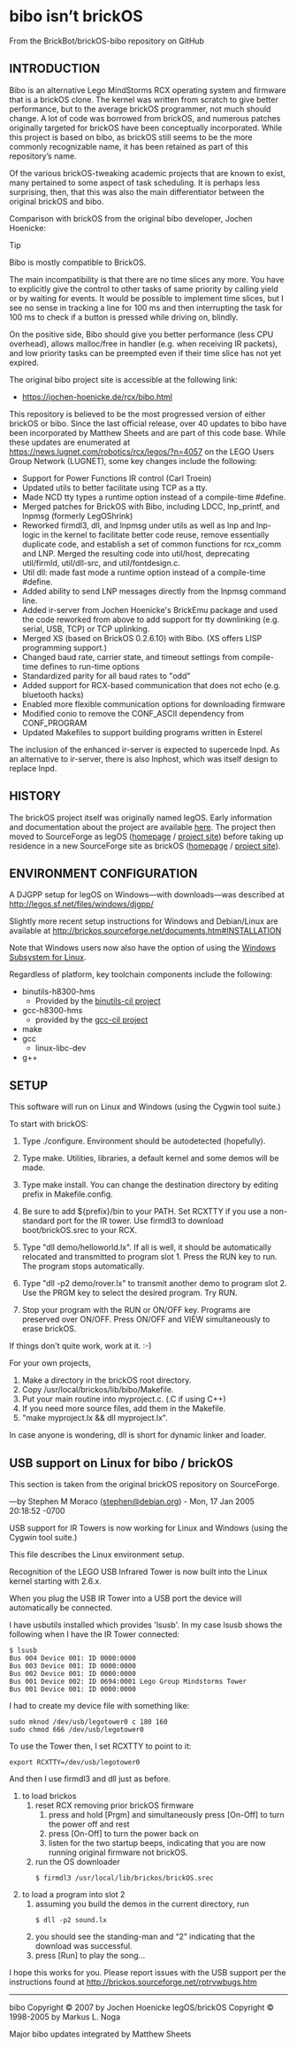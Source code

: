  bibo isn’t brickOS
====================
From the BrickBot/brickOS-bibo repository on GitHub

INTRODUCTION
------------
Bibo is an alternative Lego MindStorms RCX operating system and firmware that
is a brickOS clone.  The kernel was written from scratch to give better
performance, but to the average brickOS programmer, not much should change.
A lot of code was borrowed from brickOS, and numerous patches originally
targeted for brickOS have been conceptually incorporated.  While this project
is based on bibo, as brickOS still seems to be the more commonly recognizable
name, it has been retained as part of this repository’s name.

Of the various brickOS-tweaking academic projects that are known to exist,
many pertained to some aspect of task scheduling.  It is perhaps less
surprising, then, that this was also the main differentiator between the
original brickOS and bibo.

Comparison with brickOS from the original bibo developer, Jochen Hoenicke:
> [!TIP]
> Bibo is mostly compatible to BrickOS.
>
> The main incompatibility is that there are no time slices any more.
You have to explicitly give the control to other tasks of same priority by
calling yield or by waiting for events. It would be possible to implement time
slices, but I see no sense in tracking a line for 100 ms and then interrupting
the task for 100 ms to check if a button is pressed while driving on, blindly.
>
> On the positive side, Bibo should give you better performance (less CPU overhead),
allows malloc/free in handler (e.g. when receiving IR packets), and
low priority tasks can be preempted even if their time slice has not yet expired.

The original bibo project site is accessible at the following link:
* https://jochen-hoenicke.de/rcx/bibo.html

This repository is believed to be the most progressed version of either brickOS
or bibo.  Since the last official release, over 40 updates to bibo have been
incorporated by Matthew Sheets and are part of this code base.  While these
updates are enumerated at https://news.lugnet.com/robotics/rcx/legos/?n=4057 on
the LEGO Users Group Network (LUGNET), some key changes include the following:

* Support for Power Functions IR control (Carl Troein)
* Updated utils to better facilitate using TCP as a tty.
* Made NCD tty types a runtime option instead of a compile-time #define.
* Merged patches for BrickOS with Bibo, including
    LDCC, lnp_printf, and lnpmsg (formerly LegOShrink)
* Reworked firmdl3, dll, and lnpmsg under utils as well as
    lnp and lnp-logic in the kernel to facilitate better code reuse,
    remove essentially duplicate code, and establish a set of common
    functions for rcx_comm and LNP.  Merged the resulting code into
    util/host, deprecating util/firmld, util/dll-src, and util/fontdesign.c.
* Util dll: made fast mode a runtime option instead of a compile-time #define.
* Added ability to send LNP messages directly from the lnpmsg command line.
* Added ir-server from Jochen Hoenicke's BrickEmu package and used
    the code reworked from above to add support for tty downlinking
    (e.g. serial, USB, TCP) or TCP uplinking.
* Merged XS (based on BrickOS 0.2.6.10) with Bibo.  (XS offers LISP programming support.)
* Changed baud rate, carrier state, and timeout settings from compile-time
    defines to run-time options
* Standardized parity for all baud rates to "odd"
* Added support for RCX-based communication that does not echo (e.g. bluetooth hacks)
* Enabled more flexible communication options for downloading firmware
* Modified conio to remove the CONF_ASCII dependency from CONF_PROGRAM
* Updated Makefiles to support building programs written in Esterel

The inclusion of the enhanced ir-server is expected to supercede lnpd.
As an alternative to ir-server, there is also lnphost, which was itself design to replace lnpd.


HISTORY
-------
The brickOS project itself was originally named legOS.  Early information
and documentation about the project are available
[here](https://arcb.csc.ncsu.edu/~mueller/rt/mindstorm/www.multimania.com/legos/).
The project then moved to SourceForge as legOS
([homepage](http://legos.sf.net/) / [project site](http://sf.net/projects/legos))
before taking up residence in a new SourceForge site as brickOS
([homepage](http://brickos.sf.net/) / [project site](https://sf.net/projects/brickos/)).


ENVIRONMENT CONFIGURATION
-------------------------
A DJGPP setup for legOS on Windows—with downloads—was described at
http://legos.sf.net/files/windows/djgpp/

Slightly more recent setup instructions for Windows and Debian/Linux are
available at http://brickos.sourceforge.net/documents.htm#INSTALLATION

Note that Windows users now also have the option of using the
[Windows Subsystem for Linux](https://docs.microsoft.com/en-us/windows/wsl/initialize-distro).

Regardless of platform, key toolchain components include the following:
* binutils-h8300-hms
  + Provided by the [binutils-cil project](https://github.com/BrickBot/binutils-cil)
* gcc-h8300-hms
  + provided by the [gcc-cil project](https://github.com/BrickBot/gcc-cil)
* make
* gcc
  + linux-libc-dev
* g++


SETUP
-----

This software will run on Linux and Windows (using the Cygwin tool suite.)

To start with brickOS:

1. Type ./configure. Environment should be autodetected (hopefully).
2. Type make. Utilities, libraries, a default kernel and some demos will
  be made.
3. Type make install.  You can change the destination directory by
  editing prefix in Makefile.config.
4. Be sure to add ${prefix}/bin to your PATH. Set RCXTTY if you use a non-
  standard port for the IR tower. Use firmdl3 to download boot/brickOS.srec
  to your RCX.
5. Type "dll demo/helloworld.lx". If all is well, it should be automatically
  relocated and transmitted to program slot 1. Press the RUN key to run. The
  program stops automatically.
6. Type "dll -p2 demo/rover.lx" to transmit another demo to program slot 2.
  Use the PRGM key to select the desired program. Try RUN.

7. Stop your program with the RUN or ON/OFF key. Programs are preserved over
  ON/OFF.  Press ON/OFF and VIEW simultaneously to erase brickOS.

If things don't quite work, work at it.  :-)

For your own projects,

1. Make a directory in the brickOS root directory.
2. Copy /usr/local/brickos/lib/bibo/Makefile.
3. Put your main routine into myproject.c. (.C if using C++)
4. If you need more source files, add them in the Makefile.
5. "make myproject.lx && dll myproject.lx".

In case anyone is wondering, dll is short for dynamic linker and loader.


USB support on Linux for bibo / brickOS
---------------------------------------
This section is taken from the original brickOS repository on SourceForge.

—by Stephen M Moraco (stephen@debian.org) - Mon, 17 Jan 2005 20:18:52 -0700


USB support for IR Towers is now working for Linux and 
Windows (using the Cygwin tool suite.)

This file describes the Linux environment setup.

Recognition of the LEGO USB Infrared Tower is now built into the
Linux kernel starting with 2.6.x.

When you plug the USB IR Tower into a USB port the device will
automatically be connected.

I have usbutils installed which provides 'lsusb'. In my case
lsusb shows the following when I have the IR Tower connected:

	$ lsusb
	Bus 004 Device 001: ID 0000:0000
	Bus 003 Device 001: ID 0000:0000
	Bus 002 Device 001: ID 0000:0000
	Bus 001 Device 002: ID 0694:0001 Lego Group Mindstorms Tower
	Bus 001 Device 001: ID 0000:0000


I had to create my device file with something like:

	sudo mknod /dev/usb/legotower0 c 180 160
	sudo chmod 666 /dev/usb/legotower0


To use the Tower then, I set RCXTTY to point to it:

	export RCXTTY=/dev/usb/legotower0

And then I use firmdl3 and dll just as before.

1. to load brickos
	1. reset RCX removing prior brickOS firmware
	   1. press and hold [Prgm] and simultaneously press [On-Off] to turn the power off and rest
	   2. press [On-Off] to turn the power back on
	   3. listen for the two startup beeps, indicating that you are now
	   running original firmware not brickOS.
	2. run the OS downloader
		```
		$ firmdl3 /usr/local/lib/brickos/brickOS.srec
		```
2. to load a program into slot 2
	1. assuming you build the demos in the current directory, run
		```
		$ dll -p2 sound.lx
		```
	2. you should see the standing-man and “2” indicating that the download was successful.
	3. press [Run] to play the song...

I hope this works for you. Please report issues with the USB support
per the instructions found at http://brickos.sourceforge.net/rptrvwbugs.htm


------------------------------------------------------------------------
bibo Copyright © 2007 by Jochen Hoenicke
legOS/brickOS Copyright © 1998-2005 by Markus L. Noga

Major bibo updates integrated by Matthew Sheets
